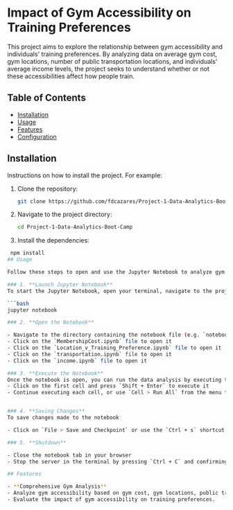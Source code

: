 # Impact of Gym Accessibility on Training Preferences

This project aims to explore the relationship between gym accessibility and individuals' training preferences. By analyzing data on average gym cost, gym locations, number of public transportation locations, and individuals' average income levels, the project seeks to understand whether or not these accessibilities affect how people train. 

## Table of Contents

- [Installation](#installation)
- [Usage](#usage)
- [Features](#features)
- [Configuration](#configuration)

## Installation

Instructions on how to install the project. For example:

1. Clone the repository:
   ```bash
   git clone https://github.com/fdcazares/Project-1-Data-Analytics-Boot-Camp.git

2. Navigate to the project directory:
   ```bash
   cd Project-1-Data-Analytics-Boot-Camp

4. Install the dependencies:
  ```bash
   npm install
## Usage

Follow these steps to open and use the Jupyter Notebook to analyze gym accessibility and training preferences.

### 1. **Launch Jupyter Notebook**
To start the Jupyter Notebook, open your terminal, navigate to the project directory, and run the following command:

```bash
jupyter notebook

### 2. **Open the Notebook**

- Navigate to the directory containing the notebook file (e.g. `notebooks` folder)
- Click on the `MembershipCost.ipynb` file to open it
- Click on the `Location_v_Training_Preference.ipynb` file to open it
- Click on the `transportation.ipynb` file to open it
- Click on the `income.ipynb` file to open it

### 3. **Execute the Notebook**
Once the notebook is open, you can run the data analysis by executing the cells:
- Click on the first cell and press `Shift + Enter` to execute it
- Continue executing each cell, or use `Cell > Run All` from the menu to run all the cell at the same time


### 4. **Saving Changes**
To save changes made to the notebook

- Click on `File > Save and Checkpoint` or use the `Ctrl + s` shortcut

### 5. **Shutdown**

- Close the notebook tab in your browser
- Stop the server in the terminal by pressing `Ctrl + C` and confirming with `y`.

## Features

- **Comprehensive Gym Analysis**
  - Analyze gym accessibility based on gym cost, gym locations, public transportation, and income levels.
  - Evaluate the impact of gym accessibility on training preferences.
